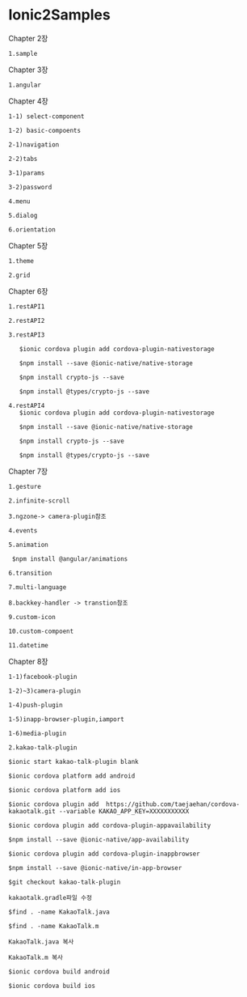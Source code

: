 # Ionic2Samples

Chapter 2장

    1.sample

Chapter 3장
    
    1.angular

Chapter 4장

    1-1) select-component

    1-2) basic-compoents

    2-1)navigation
    
    2-2)tabs

    3-1)params

    3-2)password

    4.menu

    5.dialog

    6.orientation

Chapter 5장

    1.theme

    2.grid

Chapter 6장

    1.restAPI1
   
    2.restAPI2

    3.restAPI3

       $ionic cordova plugin add cordova-plugin-nativestorage

       $npm install --save @ionic-native/native-storage

       $npm install crypto-js --save
       
       $npm install @types/crypto-js --save

    4.restAPI4
       $ionic cordova plugin add cordova-plugin-nativestorage

       $npm install --save @ionic-native/native-storage

       $npm install crypto-js --save

       $npm install @types/crypto-js --save

Chapter 7장

    1.gesture
  
    2.infinite-scroll
   
    3.ngzone-> camera-plugin참조 
 
    4.events

    5.animation

     $npm install @angular/animations

    6.transition

    7.multi-language

    8.backkey-handler -> transtion참조

    9.custom-icon
    
    10.custom-compoent
    
    11.datetime


Chapter 8장
 
    1-1)facebook-plugin

    1-2)~3)camera-plugin
    
    1-4)push-plugin
 
    1-5)inapp-browser-plugin,iamport

    1-6)media-plugin

    2.kakao-talk-plugin

    $ionic start kakao-talk-plugin blank

    $ionic cordova platform add android

    $ionic cordova platform add ios

    $ionic cordova plugin add  https://github.com/taejaehan/cordova-kakaotalk.git --variable KAKAO_APP_KEY=XXXXXXXXXXX
 
    $ionic cordova plugin add cordova-plugin-appavailability

    $npm install --save @ionic-native/app-availability

    $ionic cordova plugin add cordova-plugin-inappbrowser

    $npm install --save @ionic-native/in-app-browser
 
    $git checkout kakao-talk-plugin

    kakaotalk.gradle파일 수정
 
    $find . -name KakaoTalk.java

    $find . -name KakaoTalk.m
 
    KakaoTalk.java 복사

    KakaoTalk.m 복사

    $ionic cordova build android
 
    $ionic cordova build ios
 

 
